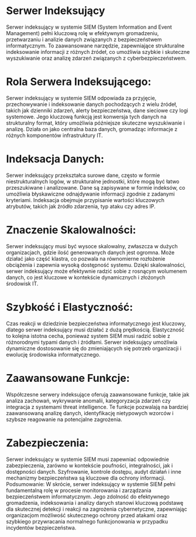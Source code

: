 # Serwer Indeksujący

Serwer indeksujący w systemie SIEM (System Information and Event Management) pełni kluczową rolę w efektywnym gromadzeniu, przetwarzaniu i analizie danych związanych z bezpieczeństwem informatycznym. To zaawansowane narzędzie, zapewniające strukturalne indeksowanie informacji z różnych źródeł, co umożliwia szybkie i skuteczne wyszukiwanie oraz analizę zdarzeń związanych z cyberbezpieczeństwem.

# Rola Serwera Indeksującego:

Serwer indeksujący w systemie SIEM odpowiada za przyjęcie, przechowywanie i indeksowanie danych pochodzących z wielu źródeł, takich jak dzienniki zdarzeń, alerty bezpieczeństwa, dane sieciowe czy logi systemowe. Jego kluczową funkcją jest konwersja tych danych na strukturalny format, który umożliwia późniejsze skuteczne wyszukiwanie i analizę. Działa on jako centralna baza danych, gromadząc informacje z różnych komponentów infrastruktury IT.

# Indeksacja Danych:

Serwer indeksujący przekształca surowe dane, często w formie niestrukturalnych logów, w strukturalne jednostki, które mogą być łatwo przeszukiwane i analizowane. Dane są zapisywane w formie indeksów, co umożliwia błyskawiczne odnajdywanie informacji zgodnie z zadanymi kryteriami. Indeksacja obejmuje przypisanie wartości kluczowych atrybutów, takich jak źródło zdarzenia, typ ataku czy adres IP.

# Znaczenie Skalowalności:

Serwer indeksujący musi być wysoce skalowalny, zwłaszcza w dużych organizacjach, gdzie ilość generowanych danych jest ogromna. Może działać jako część klastra, co pozwala na równomierne rozłożenie obciążenia i zapewnia wysoką dostępność systemu. Dzięki skalowalności, serwer indeksujący może efektywnie radzić sobie z rosnącym wolumenem danych, co jest kluczowe w kontekście dynamicznych i złożonych środowisk IT.

# Szybkość i Elastyczność:

Czas reakcji w dziedzinie bezpieczeństwa informatycznego jest kluczowy, dlatego serwer indeksujący musi działać z dużą prędkością. Elastyczność to kolejna istotna cecha, ponieważ system SIEM musi radzić sobie z różnorodnymi typami danych i źródłami. Serwer indeksujący umożliwia dynamiczne dostosowanie się do zmieniających się potrzeb organizacji i ewolucję środowiska informatycznego.

# Zaawansowane Funkcje:

Współczesne serwery indeksujące oferują zaawansowane funkcje, takie jak analiza zachowań, wykrywanie anomalii, kategoryzacja zdarzeń czy integracja z systemami threat intelligence. Te funkcje pozwalają na bardziej zaawansowaną analizę danych, identyfikację nietypowych wzorców i szybsze reagowanie na potencjalne zagrożenia.

# Zabezpieczenia:

Serwer indeksujący w systemie SIEM musi zapewniać odpowiednie zabezpieczenia, zarówno w kontekście poufności, integralności, jak i dostępności danych. Szyfrowanie, kontrole dostępu, audyt działań i inne mechanizmy bezpieczeństwa są kluczowe dla ochrony informacji.
Podsumowanie:
W skrócie, serwer indeksujący w systemie SIEM pełni fundamentalną rolę w procesie monitorowania i zarządzania bezpieczeństwem informatycznym. Jego zdolność do efektywnego gromadzenia, indeksowania i analizy danych stanowi kluczową podstawę dla skutecznej detekcji i reakcji na zagrożenia cybernetyczne, zapewniając organizacjom możliwość skutecznego ochrony przed atakami oraz szybkiego przywracania normalnego funkcjonowania w przypadku incydentów bezpieczeństwa.

